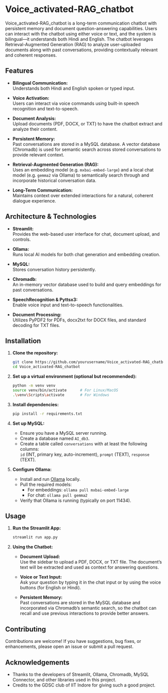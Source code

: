 # Voice_activated-RAG_chatbot

Voice_activated-RAG_chatbot is a long-term communication chatbot with persistent memory and document question-answering capabilities. Users can interact with the chatbot using either voice or text, and the system is bilingual—it understands both Hindi and English. The chatbot leverages Retrieval-Augmented Generation (RAG) to analyze user-uploaded documents along with past conversations, providing contextually relevant and coherent responses.

## Features

- **Bilingual Communication:**  
  Understands both Hindi and English spoken or typed input.
  
- **Voice Activation:**  
  Users can interact via voice commands using built-in speech recognition and text-to-speech.
  
- **Document Analysis:**  
  Upload documents (PDF, DOCX, or TXT) to have the chatbot extract and analyze their content.
  
- **Persistent Memory:**  
  Past conversations are stored in a MySQL database. A vector database (Chromadb) is used for semantic search across stored conversations to provide relevant context.
  
- **Retrieval-Augmented Generation (RAG):**  
  Uses an embedding model (e.g. `mxbai-embed-large`) and a local chat model (e.g. `gemma2` via Ollama) to semantically search through and incorporate historical conversation data.
  
- **Long-Term Communication:**  
  Maintains context over extended interactions for a natural, coherent dialogue experience.

## Architecture & Technologies

- **Streamlit:**  
  Provides the web-based user interface for chat, document upload, and controls.

- **Ollama:**  
  Runs local AI models for both chat generation and embedding creation.

- **MySQL:**  
  Stores conversation history persistently.

- **Chromadb:**  
  An in-memory vector database used to build and query embeddings for past conversations.

- **SpeechRecognition & Pyttsx3:**  
  Enable voice input and text-to-speech functionalities.

- **Document Processing:**  
  Utilizes PyPDF2 for PDFs, docx2txt for DOCX files, and standard decoding for TXT files.

## Installation

1. **Clone the repository:**

    ```bash
    git clone https://github.com/yourusername/Voice_activated-RAG_chatbot.git
    cd Voice_activated-RAG_chatbot
    ```

2. **Set up a virtual environment (optional but recommended):**

    ```bash
    python -m venv venv
    source venv/bin/activate      # For Linux/MacOS
    .\venv\Scripts\activate       # For Windows
    ```

3. **Install dependencies:**

    ```bash
    pip install -r requirements.txt
    ```

4. **Set up MySQL:**

    - Ensure you have a MySQL server running.
    - Create a database named `AI_db3`.
    - Create a table called `conversations` with at least the following columns:  
      `id` (INT, primary key, auto-increment), `prompt` (TEXT), `response` (TEXT).

5. **Configure Ollama:**

    - Install and run [Ollama](https://ollama.com) locally.
    - Pull the required models:  
      - For embeddings: `ollama pull mxbai-embed-large`
      - For chat: `ollama pull gemma2`
    - Verify that Ollama is running (typically on port 11434).

## Usage

1. **Run the Streamlit App:**

    ```bash
    streamlit run app.py
    ```

2. **Using the Chatbot:**

    - **Document Upload:**  
      Use the sidebar to upload a PDF, DOCX, or TXT file. The document’s text will be extracted and used as context for answering questions.
    
    - **Voice or Text Input:**  
      Ask your question by typing it in the chat input or by using the voice buttons (for English or Hindi).
    
    - **Persistent Memory:**  
      Past conversations are stored in the MySQL database and incorporated via Chromadb’s semantic search, so the chatbot can recall and use previous interactions to provide better answers.

## Contributing

Contributions are welcome! If you have suggestions, bug fixes, or enhancements, please open an issue or submit a pull request.


## Acknowledgements

- Thanks to the developers of Streamlit, Ollama, Chromadb, MySQL Connector, and other libraries used in this project.
- Credits to the GDSC club of IIT Indore for giving such a good project.
